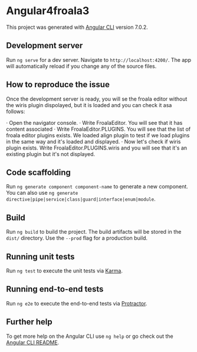 # Angular4froala3

This project was generated with [Angular CLI](https://github.com/angular/angular-cli) version 7.0.2.

## Development server

Run `ng serve` for a dev server. Navigate to `http://localhost:4200/`. The app will automatically reload if you change any of the source files.

## How to reproduce the issue

Once the development server is ready, you will se the froala editor without the wiris plugin dispolayed, but it is loaded and you can check it asa follows:

 · Open the navigator console.
 · Write FroalaEditor. You will see that it has content associated
 · Write FroalaEditor.PLUGINS. You will see that the list of froala editor plugins exists. We loaded align plugin to test if we load plugins in the same way and it's loaded and displayed.
 · Now let's check if wiris plugin exists. Write FroalaEditor.PLUGINS.wiris and you will see that it's an existing plugin but it's not displayed.

## Code scaffolding

Run `ng generate component component-name` to generate a new component. You can also use `ng generate directive|pipe|service|class|guard|interface|enum|module`.

## Build

Run `ng build` to build the project. The build artifacts will be stored in the `dist/` directory. Use the `--prod` flag for a production build.

## Running unit tests

Run `ng test` to execute the unit tests via [Karma](https://karma-runner.github.io).

## Running end-to-end tests

Run `ng e2e` to execute the end-to-end tests via [Protractor](http://www.protractortest.org/).

## Further help

To get more help on the Angular CLI use `ng help` or go check out the [Angular CLI README](https://github.com/angular/angular-cli/blob/master/README.md).
